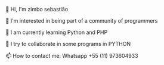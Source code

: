 👋 Hi, I'm zimbo sebastião

👀 I'm interested in being part of a community of programmers

🌱 I am currently learning Python and PHP

💞️ I try to collaborate in some programs in PYTHON

📫 How to contact me: Whatsapp +55 (11) 973604933

<!---
ZimboSebastiao/ZimboSebastiao is a ✨ special ✨ repository because its `README.md` (this file) appears on your GitHub profile.
You can click the Preview link to take a look at your changes.
--->
